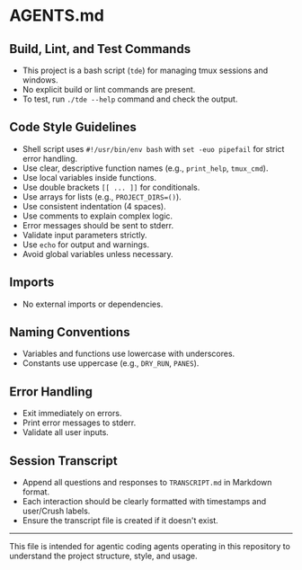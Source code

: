 # AGENTS.md

## Build, Lint, and Test Commands

- This project is a bash script (`tde`) for managing tmux sessions and windows.
- No explicit build or lint commands are present.
- To test, run `./tde --help` command and check the output.

## Code Style Guidelines

- Shell script uses `#!/usr/bin/env bash` with `set -euo pipefail` for strict error handling.
- Use clear, descriptive function names (e.g., `print_help`, `tmux_cmd`).
- Use local variables inside functions.
- Use double brackets `[[ ... ]]` for conditionals.
- Use arrays for lists (e.g., `PROJECT_DIRS=()`).
- Use consistent indentation (4 spaces).
- Use comments to explain complex logic.
- Error messages should be sent to stderr.
- Validate input parameters strictly.
- Use `echo` for output and warnings.
- Avoid global variables unless necessary.

## Imports

- No external imports or dependencies.

## Naming Conventions

- Variables and functions use lowercase with underscores.
- Constants use uppercase (e.g., `DRY_RUN`, `PANES`).

## Error Handling

- Exit immediately on errors.
- Print error messages to stderr.
- Validate all user inputs.

## Session Transcript

- Append all questions and responses to `TRANSCRIPT.md` in Markdown format.
- Each interaction should be clearly formatted with timestamps and user/Crush labels.
- Ensure the transcript file is created if it doesn't exist.

---

This file is intended for agentic coding agents operating in this repository to understand the project structure, style, and usage.
